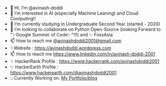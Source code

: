 - 👋 Hi, I’m @avinash-doddi
- 👀 I’m interested in AI (especially Machine Leaning) and Cloud Computing!!
- 🌱 I’m currently studying in Undergraduate Second Year (started - 2020)
- 💞️ I’m looking to collaborate on Python Open-Source (looking Forward to "✨Google Summer of Code✨"!!!) and ✨ FossAsia
- 📫 How to reach me @avinashdoddi2001@gmail.com
- ✨Website : https://avinashdoddi.wordpress.com
- 📫 How to reach me https://www.linkedin.com/in/avinash-doddi-2001
- ✨ HackerRank Profile : https://www.hackerrank.com/avinashdoddi2001 
- ✨ HackerEarth Profile : https://www.hackerearth.com/@avinashdoddi2001
- :: Currently Working on:  [My Portfolio/blog](https://avinash-doddi.github.io/portfolio.github.io/)

<!---
avinash-doddi/avinash-doddi is a ✨ special ✨ repository because its `README.md` (this file) appears on your GitHub profile.
You can click the Preview link to take a look at your changes.
--->
